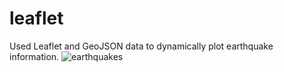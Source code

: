 # leaflet

Used Leaflet and GeoJSON data to dynamically plot earthquake information.
![earthquakes](images/earthquakes.png)
